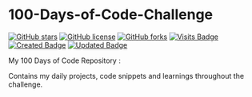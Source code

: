 # 100-Days-of-Code-Challenge

<div align="left">

[![GitHub stars](https://img.shields.io/github/stars/afrozchakure/100-Days-of-Code-Challenge?color=green&style=flat-square)](https://github.com/afrozchakure/100-Days-of-Code-Challenge/stargazers)
[![GitHub license](https://img.shields.io/github/license/afrozchakure/100-Days-of-Code-Challenge?color=blue&style=flat-square)](https://github.com/afrozchakure/100-Days-of-Code-Challenge/blob/master/LICENSE)
[![GitHub forks](https://img.shields.io/github/forks/afrozchakure/100-Days-of-Code-Challenge?color=orange&style=flat-square)](https://github.com/afrozchakure/100-Days-of-Code-Challenge/network)
[![Visits Badge](https://badges.pufler.dev/visits/afrozchakure/100-Days-of-Code-Challenge?color=blueviolet&style=flat-square)](https://badges.pufler.dev)
[![Created Badge](https://badges.pufler.dev/created/afrozchakure/100-Days-of-Code-Challenge?color=yellowgreen&style=flat-square)](https://badges.pufler.dev)
[![Updated Badge](https://badges.pufler.dev/updated/afrozchakure/100-Days-of-Code-Challenge?color=red&style=flat-square)](https://badges.pufler.dev)

</div>

My 100 Days of Code Repository :

Contains my daily projects, code snippets and learnings throughout the challenge.


